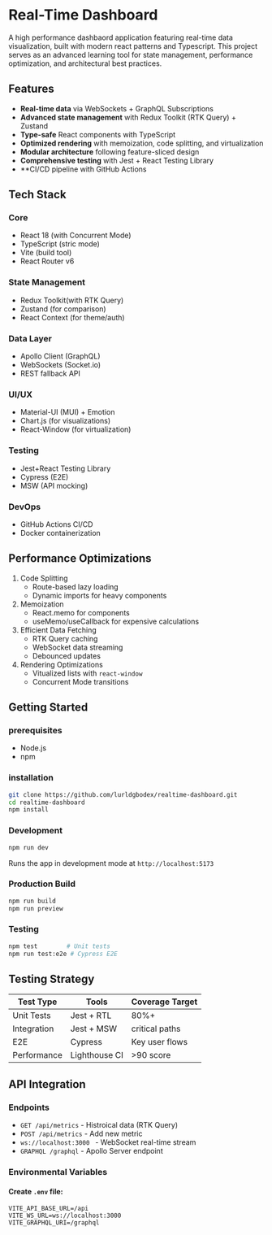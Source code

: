 # Real-Time Dashboard
A high performance dashbaord application featuring real-time data visualization, built with modern react patterns and Typescript. This project serves as an advanced learning tool for state management, performance optimization, and architectural best practices.

## Features
- **Real-time data** via WebSockets + GraphQL Subscriptions
- **Advanced state management** with Redux Toolkit (RTK Query) + Zustand
- **Type-safe** React components with TypeScript
- **Optimized rendering** with memoization, code splitting, and virtualization
- **Modular architecture** following feature-sliced design
- **Comprehensive testing** with Jest + React Testing Library
- **CI/CD pipeline with GitHub Actions

## Tech Stack
### Core
- React 18 (with Concurrent Mode)
- TypeScript (stric mode)
- Vite (build tool)
- React Router v6

### State Management
- Redux Toolkit(with RTK Query)
- Zustand (for comparison)
- React Context (for theme/auth)

### Data Layer
- Apollo Client (GraphQL)
- WebSockets (Socket.io)
- REST fallback API

### UI/UX
- Material-UI (MUI) + Emotion
- Chart.js (for visualizations)
- React-Window (for virtualization)

### Testing
- Jest+React Testing Library
- Cypress (E2E)
- MSW (API mocking)

### DevOps
- GitHub Actions CI/CD
- Docker containerization

## Performance Optimizations
1. Code Splitting
    - Route-based lazy loading
    - Dynamic imports for heavy components
2. Memoization
    - React.memo for components
    - useMemo/useCallback for expensive calculations
3. Efficient Data Fetching
    - RTK Query caching
    - WebSocket data streaming
    - Debounced updates
4. Rendering Optimizations
    - Vitualized lists with `react-window`
    - Concurrent Mode transitions

## Getting Started
### prerequisites
- Node.js
- npm

### installation
```bash
git clone https://github.com/lurldgbodex/realtime-dashboard.git
cd realtime-dashboard
npm install
```
### Development
```bash
npm run dev
```
Runs the app in development mode at `http://localhost:5173`

### Production Build
```bash
npm run build
npm run preview
```

### Testing
```bash
npm test        # Unit tests
npm run test:e2e # Cypress E2E
```

## Testing Strategy
|   Test Type      |   Tools       |   Coverage Target |
|  --------------  | ------------  | ----------------- |
| Unit Tests       | Jest + RTL    | 80%+              |
| Integration      | Jest + MSW    | critical paths    |
| E2E              | Cypress       | Key user flows    |
| Performance      | Lighthouse CI | >90 score         |

## API Integration
### Endpoints
- `GET /api/metrics` - Histroical data (RTK Query)
- `POST /api/metrics` - Add new metric
- `ws://localhost:3000 ` - WebSocket real-time stream
- `GRAPHQL /graphql` - Apollo Server endpoint

### Environmental Variables
#### Create `.env` file:
```env
VITE_API_BASE_URL=/api
VITE_WS_URL=ws://localhost:3000
VITE_GRAPHQL_URI=/graphql
```
